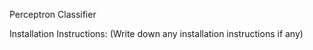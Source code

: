 Perceptron Classifier

Installation Instructions: (Write down any installation instructions if any)
